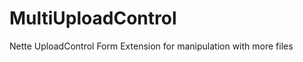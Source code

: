 MultiUploadControl
==================

Nette UploadControl Form Extension for manipulation with more files
